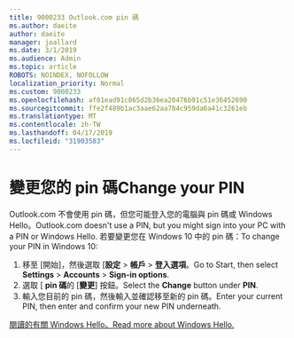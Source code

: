 ```yaml
---
title: 9000233 Outlook.com pin 碼
ms.author: daeite
author: daeite
manager: joallard
ms.date: 3/1/2019
ms.audience: Admin
ms.topic: article
ROBOTS: NOINDEX, NOFOLLOW
localization_priority: Normal
ms.custom: 9000233
ms.openlocfilehash: af81ead91c865d2b36ea20476b91c51e36452690
ms.sourcegitcommit: ffe2f489b1ac3aae62aa784c959da6a41c3261eb
ms.translationtype: MT
ms.contentlocale: zh-TW
ms.lasthandoff: 04/17/2019
ms.locfileid: "31903583"
---
```

# <a name="change-your-pin"></a><span data-ttu-id="f39c6-102">變更您的 pin 碼</span><span class="sxs-lookup"><span data-stu-id="f39c6-102">Change your PIN</span></span>

<span data-ttu-id="f39c6-103">Outlook.com 不會使用 pin 碼，但您可能登入您的電腦與 pin 碼或 Windows Hello。</span><span class="sxs-lookup"><span data-stu-id="f39c6-103">Outlook.com doesn't use a PIN, but you might sign into your PC with a PIN or Windows Hello.</span></span> <span data-ttu-id="f39c6-104">若要變更您在 Windows 10 中的 pin 碼：</span><span class="sxs-lookup"><span data-stu-id="f39c6-104">To change your PIN in Windows 10:</span></span>

1. <span data-ttu-id="f39c6-105">移至 [開始]，然後選取 [**設定** > **帳戶** > **登入選項**。</span><span class="sxs-lookup"><span data-stu-id="f39c6-105">Go to Start, then select **Settings** > **Accounts** > **Sign-in options**.</span></span>
2. <span data-ttu-id="f39c6-106">選取 [ **pin 碼**的 [**變更**] 按鈕。</span><span class="sxs-lookup"><span data-stu-id="f39c6-106">Select the **Change** button under **PIN**.</span></span>
3. <span data-ttu-id="f39c6-107">輸入您目前的 pin 碼，然後輸入並確認移至新的 pin 碼。</span><span class="sxs-lookup"><span data-stu-id="f39c6-107">Enter your current PIN, then enter and confirm your new PIN underneath.</span></span>

[<span data-ttu-id="f39c6-108">閱讀的有關 Windows Hello。</span><span class="sxs-lookup"><span data-stu-id="f39c6-108">Read more about Windows Hello.</span></span>](https://support.microsoft.com/help/17215/)